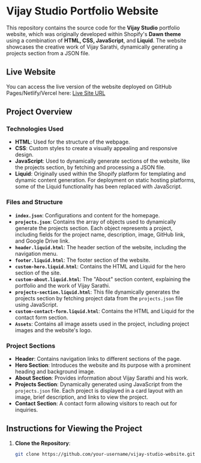 # Vijay Studio Portfolio Website

This repository contains the source code for the **Vijay Studio** portfolio website, which was originally developed within Shopify's **Dawn theme** using a combination of **HTML, CSS, JavaScript**, and **Liquid**. The website showcases the creative work of Vijay Sarathi, dynamically generating a projects section from a JSON file.

## Live Website

You can access the live version of the website deployed on GitHub Pages/Netlify/Vercel here:
[Live Site URL]([https://your-live-site-link.com](https://4wntvd-y0.myshopify.com/#home))

## Project Overview

### Technologies Used

- **HTML**: Used for the structure of the webpage.
- **CSS**: Custom styles to create a visually appealing and responsive design.
- **JavaScript**: Used to dynamically generate sections of the website, like the projects section, by fetching and processing a JSON file.
- **Liquid**: Originally used within the Shopify platform for templating and dynamic content generation. For deployment on static hosting platforms, some of the Liquid functionality has been replaced with JavaScript.

### Files and Structure

- **`index.json`**: Configurations and content for the homepage.
- **`projects.json`**: Contains the array of objects used to dynamically generate the projects section. Each object represents a project, including fields for the project name, description, image, GitHub link, and Google Drive link.
- **`header.liquid.html`**: The header section of the website, including the navigation menu.
- **`footer.liquid.html`**: The footer section of the website.
- **`custom-hero.liquid.html`**: Contains the HTML and Liquid for the hero section of the site.
- **`custom-about.liquid.html`**: The "About" section content, explaining the portfolio and the work of Vijay Sarathi.
- **`projects-section.liquid.html`**: This file dynamically generates the projects section by fetching project data from the `projects.json` file using JavaScript.
- **`custom-contact-form.liquid.html`**: Contains the HTML and Liquid for the contact form section.
- **`Assets`**: Contains all image assets used in the project, including project images and the website's logo.

### Project Sections

- **Header**: Contains navigation links to different sections of the page.
- **Hero Section**: Introduces the website and its purpose with a prominent heading and background image.
- **About Section**: Provides information about Vijay Sarathi and his work.
- **Projects Section**: Dynamically generated using JavaScript from the `projects.json` file. Each project is displayed in a card layout with an image, brief description, and links to view the project.
- **Contact Section**: A contact form allowing visitors to reach out for inquiries.

## Instructions for Viewing the Project

1. **Clone the Repository**:
   ```bash
   git clone https://github.com/your-username/vijay-studio-website.git
